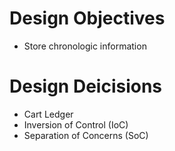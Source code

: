 # Design Objectives
- Store chronologic information

# Design Deicisions
- Cart Ledger
- Inversion of Control (IoC)
- Separation of Concerns (SoC)